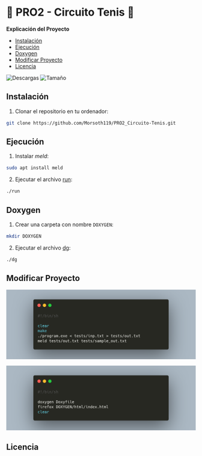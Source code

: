 # 🎾 PRO2 - Circuito Tenis 🎾

**Explicación del Proyecto**

* [Instalación](#instalacion)
* [Ejecución](#ejecucion)
* [Doxygen](#doxygen)
* [Modificar Proyecto](#modificar)
* [Licencia](#licencia)

![Descargas](https://img.shields.io/github/downloads/Morsoth119/PRO2_Circuito-Tenis/total)
![Tamaño](https://img.shields.io/github/repo-size/Morsoth119/PRO2_Circuito-Tenis)

<a id="instalacion"></a>

## Instalación
1. Clonar el repositorio en tu ordenador:
```sh
git clone https://github.com/Morsoth119/PRO2_Circuito-Tenis.git
```

<a id="ejecucion"></a>

## Ejecución
1. Instalar _meld_:
```sh
sudo apt install meld
```
2. Ejecutar el archivo [run](run):
```sh
./run
```

<a id="doxygen"></a>

## Doxygen
1. Crear una carpeta con nombre `DOXYGEN`:
```sh
mkdir DOXYGEN
```
2. Ejecutar el archivo [dg](dg):
```sh
./dg
```

<a id="modificar"></a>

## Modificar Proyecto

![Run](img/run.png)

![Run](img/doxygen.png)

<a id="licencia"></a>

## Licencia

